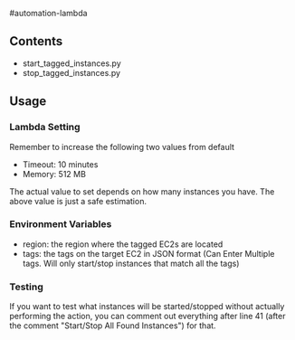 #automation-lambda

## Contents

- start_tagged_instances.py
- stop_tagged_instances.py

## Usage

### Lambda Setting

Remember to increase the following two values from default

- Timeout: 10 minutes
- Memory: 512 MB

The actual value to set depends on how many instances you have.
The above value is just a safe estimation.

### Environment Variables

- region: the region where the tagged EC2s are located
- tags: the tags on the target EC2 in JSON format (Can Enter Multiple tags. Will only start/stop instances that match all the tags)

### Testing

If you want to test what instances will be started/stopped without actually performing the action, you can comment out everything after line 41 (after the comment  "Start/Stop All Found Instances") for that.

